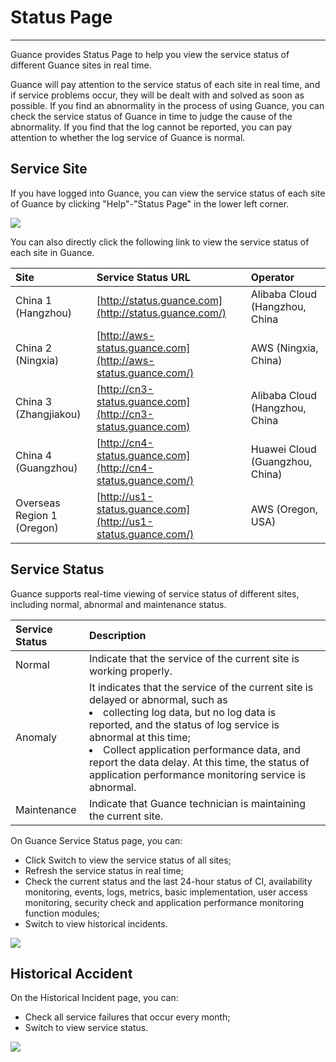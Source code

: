 # Status Page
---

Guance provides Status Page to help you view the service status of different Guance sites in real time.

Guance will pay attention to the service status of each site in real time, and if service problems occur, they will be dealt with and solved as soon as possible. If you find an abnormality in the process of using Guance, you can check the service status of Guance in time to judge the cause of the abnormality. If you find that the log cannot be reported, you can pay attention to whether the log service of Guance is normal.

## Service Site

If you have logged into Guance, you can view the service status of each site of Guance by clicking "Help"-"Status Page" in the lower left corner.

![](img/6.status_page_1.png)

You can also directly click the following link to view the service status of each site in Guance.

| Site              | Service Status URL                                                 | Operator             |
| :---------------- | :----------------------------------------------------------- | :----------------- |
| China 1 (Hangzhou)   | [http://status.guance.com](http://status.guance.com/)        | Alibaba Cloud (Hangzhou, China |
| China 2 (Ningxia)   | [http://aws-status.guance.com](http://aws-status.guance.com/) | AWS (Ningxia, China)    |
| China 3 (Zhangjiakou) | [http://cn3-status.guance.com](http://cn3-status.guance.com) | Alibaba Cloud (Hangzhou, China |
| China 4 (Guangzhou)   | [http://cn4-status.guance.com](http://cn4-status.guance.com/) | Huawei Cloud (Guangzhou, China) |
| Overseas Region 1 (Oregon) | [http://us1-status.guance.com](http://us1-status.guance.com/) | AWS (Oregon, USA)  |

## Service Status

Guance supports real-time viewing of service status of different sites, including normal, abnormal and maintenance status.

| Service Status | Description                                                         |
| :------- | :----------------------------------------------------------- |
| Normal     | Indicate that the service of the current site is working properly.                                 |
| Anomaly     | It indicates that the service of the current site is delayed or abnormal, such as <br><li>collecting log data, but no log data is reported, and the status of log service is abnormal at this time; <br><li>Collect application performance data, and report the data delay. At this time, the status of application performance monitoring service is abnormal. |
| Maintenance     | Indicate that Guance technician is maintaining the current site.                   |

On Guance Service Status page, you can:

- Click Switch to view the service status of all sites;
- Refresh the service status in real time;
- Check the current status and the last 24-hour status of CI, availability monitoring, events, logs, metrics, basic implementation, user access monitoring, security check and application performance monitoring function modules;
- Switch to view historical incidents.

![](img/6.status_page_4.png)

## Historical Accident

On the Historical Incident page, you can:

- Check all service failures that occur every month;
- Switch to view service status.



![](img/6.status_page_3.png)









